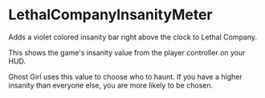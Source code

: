 # LethalCompanyInsanityMeter
Adds a violet colored insanity bar right above the clock to Lethal Company.

This shows the game's insanity value from the player controller on your HUD.

Ghost Girl uses this value to choose who to haunt.
If you have a higher insanity than everyone else, you are more likely to be chosen.